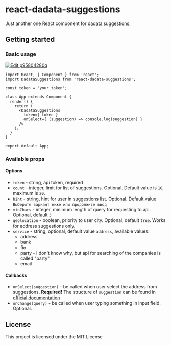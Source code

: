 # react-dadata-suggestions

Just another one React component for [dadata suggestions](https://dadata.ru/suggestions "official website").

## Getting started

### Basic usage

[![Edit p95804280q](https://codesandbox.io/static/img/play-codesandbox.svg)](https://codesandbox.io/s/p95804280q)

```
import React, { Component } from 'react';
import DadataSuggestions from 'react-dadata-suggestions';

const token = 'your_token';

class App extends Component {
  render() {
    return (
      <DadataSuggestions
        token={ token }
        onSelect={ (suggestion) => console.log(suggestion) }
      />
    );
  }
}

export default App;

```

### Available props

#### Options
* `token` - string, api token, required
* `count` - integer, limit for list of suggestions. Optional. Default value is `10`, maximum is `20`. 
* `hint` - string, hint for user in suggestions list. Optional. Default value `Выберите вариант ниже или продолжите ввод`
* `minChars` - integer, minimum length of query for requesting to api. Optional, default `3`
* `geolocation` - boolean, priority to user city. Optional, default `true`. Works for address suggestions only.
* `service` - string, optional, default value `address`, available values:
  * address
  * bank
  * fio
  * party - I don't know why, but api for searching of the companies is called "party"
  * email

#### Callbacks
* `onSelect(suggestion)` - be called when user select the address from suggestions. **Required!**
The structure of `suggestion` can be found in [official documentation](https://confluence.hflabs.ru/pages/viewpage.action?pageId=204669107)
* `onChange(query)` - be called when user typing something in input field. Optional.

## License

This project is licensed under the MIT License
